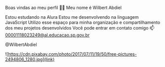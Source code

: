 Boas vindas ao meu perfil 💙💙
Meu nome é Wilbert Abdiel

Estou estudando na Alura
Estou me desenvolvendo na linguagem JavaScript
Utilizo esse espaço para minha organização e compartilhamento dos meu projetos desenvolvidos
Você pode entrar em contato comigo 📫
00001118023249@al.educacao.sp.gov.br

@WilbertAbdiel

![https://cdn.pixabay.com/photo/2017/07/11/19/50/free-pictures-2494806_1280.jpg](link)
